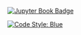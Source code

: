[![Jupyter Book Badge](https://jupyterbook.org/badge.svg)](https://stepanzh.github.io/MyNewBook/)

[![Code Style: Blue](https://img.shields.io/badge/code%20style-blue-4495d1.svg)](https://github.com/invenia/BlueStyle)

